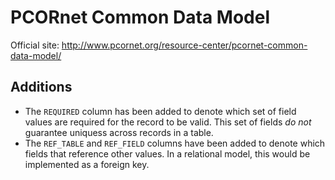 # PCORnet Common Data Model

Official site: http://www.pcornet.org/resource-center/pcornet-common-data-model/

## Additions

- The `REQUIRED` column has been added to denote which set of field values are required for the record to be valid. This set of fields *do not* guarantee uniquess across records in a table.
- The `REF_TABLE` and `REF_FIELD` columns have been added to denote which fields that reference other values. In a relational model, this would be implemented as a foreign key.
